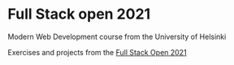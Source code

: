 # Full Stack open 2021
Modern Web Development course from the University of Helsinki

Exercises and projects from the [Full Stack Open 2021](https://fullstackopen.com/en/)
